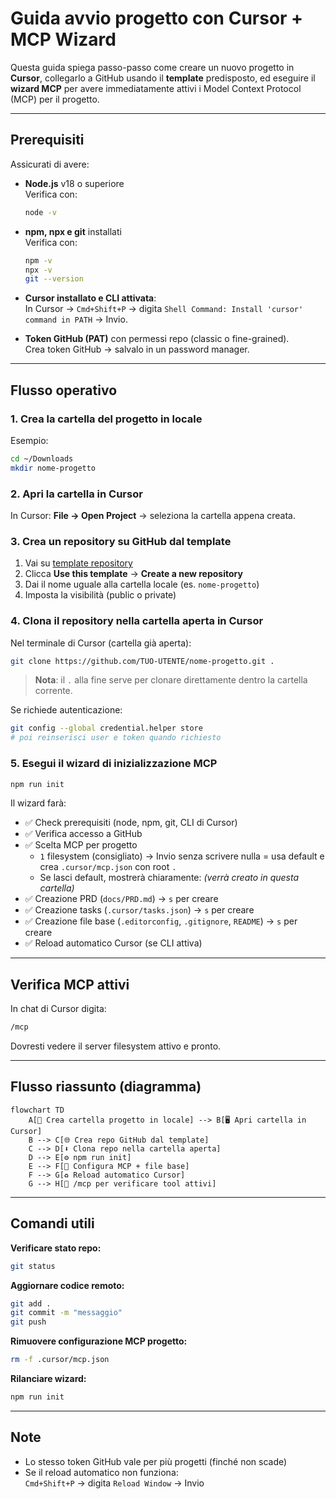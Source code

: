 # Guida avvio progetto con Cursor + MCP Wizard

Questa guida spiega passo-passo come creare un nuovo progetto in **Cursor**, collegarlo a GitHub usando il **template** predisposto, ed eseguire il **wizard MCP** per avere immediatamente attivi i Model Context Protocol (MCP) per il progetto.

---

## Prerequisiti

Assicurati di avere:

- **Node.js** v18 o superiore  
  Verifica con:
  ```bash
  node -v
  ```

- **npm, npx e git** installati  
  Verifica con:
  ```bash
  npm -v
  npx -v
  git --version
  ```

- **Cursor installato e CLI attivata**:  
  In Cursor → `Cmd+Shift+P` → digita `Shell Command: Install 'cursor' command in PATH` → Invio.

- **Token GitHub (PAT)** con permessi repo (classic o fine-grained).  
  Crea token GitHub → salvalo in un password manager.

---

## Flusso operativo

### 1. Crea la cartella del progetto in locale

Esempio:
```bash
cd ~/Downloads
mkdir nome-progetto
```

### 2. Apri la cartella in Cursor

In Cursor: **File → Open Project** → seleziona la cartella appena creata.

### 3. Crea un repository su GitHub dal template

1. Vai su [template repository](https://github.com/template-link)
2. Clicca **Use this template** → **Create a new repository**
3. Dai il nome uguale alla cartella locale (es. `nome-progetto`)
4. Imposta la visibilità (public o private)

### 4. Clona il repository nella cartella aperta in Cursor

Nel terminale di Cursor (cartella già aperta):
```bash
git clone https://github.com/TUO-UTENTE/nome-progetto.git .
```

> **Nota**: il `.` alla fine serve per clonare direttamente dentro la cartella corrente.

Se richiede autenticazione:
```bash
git config --global credential.helper store
# poi reinserisci user e token quando richiesto
```

### 5. Esegui il wizard di inizializzazione MCP

```bash
npm run init
```

Il wizard farà:
- ✅ Check prerequisiti (node, npm, git, CLI di Cursor)
- ✅ Verifica accesso a GitHub  
- ✅ Scelta MCP per progetto
  - `1` filesystem (consigliato) → Invio senza scrivere nulla = usa default e crea `.cursor/mcp.json` con root `.`
  - Se lasci default, mostrerà chiaramente: *(verrà creato in questa cartella)*
- ✅ Creazione PRD (`docs/PRD.md`) → `s` per creare
- ✅ Creazione tasks (`.cursor/tasks.json`) → `s` per creare  
- ✅ Creazione file base (`.editorconfig`, `.gitignore`, `README`) → `s` per creare
- ✅ Reload automatico Cursor (se CLI attiva)

---

## Verifica MCP attivi

In chat di Cursor digita:
```bash
/mcp
```

Dovresti vedere il server filesystem attivo e pronto.

---

## Flusso riassunto (diagramma)

```mermaid
flowchart TD
    A[📂 Crea cartella progetto in locale] --> B[🖥 Apri cartella in Cursor]
    B --> C[🌐 Crea repo GitHub dal template]
    C --> D[⬇️ Clona repo nella cartella aperta]
    D --> E[⚙️ npm run init]
    E --> F[📄 Configura MCP + file base]
    F --> G[♻️ Reload automatico Cursor]
    G --> H[💬 /mcp per verificare tool attivi]
```

---

## Comandi utili

**Verificare stato repo:**
```bash
git status
```

**Aggiornare codice remoto:**
```bash
git add .
git commit -m "messaggio"
git push
```

**Rimuovere configurazione MCP progetto:**
```bash
rm -f .cursor/mcp.json
```

**Rilanciare wizard:**
```bash
npm run init
```

---

## Note

- Lo stesso token GitHub vale per più progetti (finché non scade)
- Se il reload automatico non funziona:  
  `Cmd+Shift+P` → digita `Reload Window` → Invio
